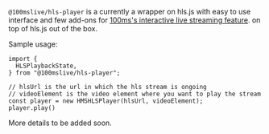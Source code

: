 `@100mslive/hls-player` is a currently a wrapper on hls.js with easy to use interface and few add-ons for [100ms's interactive live streaming feature](https://www.100ms.live/docs/javascript/v2/how--to-guides/record-and-live-stream/hls/hls).
on top of hls.js out of the box.

Sample usage: 

```
import {
  HLSPlaybackState,
} from "@100mslive/hls-player";

// hlsUrl is the url in which the hls stream is ongoing
// videoElement is the video element where you want to play the stream
const player = new HMSHLSPlayer(hlsUrl, videoElement);
player.play()

```

More details to be added soon.